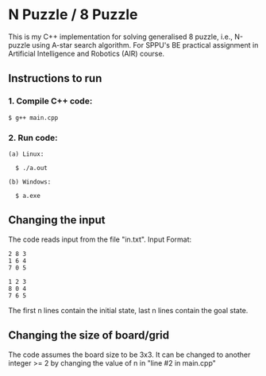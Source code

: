 # N Puzzle / 8 Puzzle
  This is my C++ implementation for solving generalised 8 puzzle, i.e., N-puzzle using A-star search algorithm. For SPPU's BE practical assignment in Artificial Intelligence and Robotics (AIR) course.

## Instructions to run

  ### 1. Compile C++ code:
  
    $ g++ main.cpp
  
  ### 2. Run code:
  
    (a) Linux:
    
      $ ./a.out
      
    (b) Windows:
    
      $ a.exe

## Changing the input
  The code reads input from the file "in.txt".
  Input Format:
    
    2 8 3
    1 6 4
    7 0 5
    
    1 2 3
    8 0 4
    7 6 5
   The first n lines contain the initial state, last n lines contain the goal state.

## Changing the size of board/grid
  The code assumes the board size to be 3x3.
  It can be changed to another integer >= 2 by changing the value of n in "line #2 in main.cpp"
